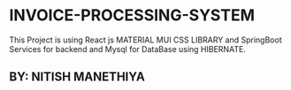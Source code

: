 # INVOICE-PROCESSING-SYSTEM

This Project is using React js MATERIAL MUI CSS LIBRARY and SpringBoot Services for backend and Mysql for DataBase using HIBERNATE.

## BY: NITISH MANETHIYA
